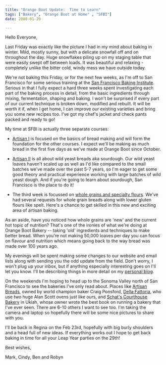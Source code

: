 ```yaml
---
title: "Orange Boot Update:  Time to Learn"
tags: ["Bakery", "Orange Boot at Home" , "SFBI"] 
date: 2008-01-29

---
```


Hello Everyone,

Last Friday was exactly like the picture I had in my mind about baking in winter. Mild, mostly sunny, but with a delicate snowfall off and on throughout the day. Huge snowflakes piling up on my staging table that were easily swept off between loads. It was beautiful and relaxing - completely unlike the bitter cold, windy mess we have outside today.

We're not baking this Friday, or for the next few weeks, as I'm off to San Francisco for some serious training at the [San Francisco Baking Institute](http://www.sfbi.com/). Serious in that I fully expect a hard three weeks spent investigating each part of the baking process in detail, from the basic ingredients through mixing, fermentation, shaping and baking. I won't be surprised if every part of our current technique is broken down, modified and rebuilt. It will be worth it if, when I get home, I can improve our existing varieties and bring you some new recipes too. I've got my chef's jacket and check pants packed and ready to go!

My time at SFBI is actually three separate courses:

- [Artisan I](http://www.sfbi.com/workshop_artisan1.html) is focused on the basics of bread making and will form the foundation for the other courses. I expect we'll be making as much bread in the first five days as we've made at Orange Boot since October.

- [Artisan II](http://www.sfbi.com/workshop_artisan2.html) is all about wild yeast breads aka sourdough. Our wild yeast loaves haven't scaled up as well as I'd like compared to the small batches we've made over the past 5-7 years, so I'm eager to get some good theory and practical experience working with large batches of wild yeast dough. And if you're going to learn about sourdough, San Francisco is the place to do it!

- The third week is focussed on [whole grains and specialty flours](http://www.sfbi.com/workshop_whole_grain_breads.html). We've had several requests for whole grain breads along with lower gluten flours like spelt. Here's a chance to get skilled in this new and exciting area of artisan baking.

As an aside, have you noticed how whole grains are 'new' and the current hot topic of nutrition? That's one of the ironies of what we're doing at Orange Boot Bakery -- taking 'old' ingredients and techniques to make better bread. When you're not making 50,000 loaves per day you can focus on flavour and nutrition which means going back to the way bread was made over 100 years ago.

My evenings will be spent making some changes to our website and email lists along with sending you the odd update from the field. Don't worry, I won't plug up your inbox, but if anything especially interesting goes on I'll let you know. I'll be describing things in more detail on my [personal blog](http://madbaker.wordpress.com/).

On the weekends I'm hoping to head up to the Sonoma Valley north of San Francisco to see the bakeries I've only read about. Places like [Artisan Breads](http://www.artisanbakers.com/), owned by world champion baker Craig Ponsford, [Della Fattoria](http://www.dellafattoria.com/della.htm), who use two huge Alan Scott ovens just like ours, and [Schat's Courthouse Bakery](http://www.schats.com/bakery.htm) in Ukiah, whose owner wrote the best book on running a bakery that I've ever seen. There are 6-10 others I want to see too. I'm taking the camera and laptop so hopefully there will be some nice pictures to share with you.

I'll be back in Regina on the Feb 23rd, hopefully with big burly shoulders and a head full of new ideas. If everything works out I hope to get back baking in time for all your Leap Year parties on the 29th!

Best wishes,

Mark, Cindy, Ben and Robyn 
